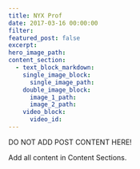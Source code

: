 ```yaml
---
title: NYX Prof
date: 2017-03-16 00:00:00
filter:
featured_post: false
excerpt:
hero_image_path:
content_section:
  - text_block_markdown:
    single_image_block:
      single_image_path:
    double_image_block:
      image_1_path:
      image_2_path:
    video_block:
      video_id:
---
```

DO NOT ADD POST CONTENT HERE!

Add all content in Content Sections.